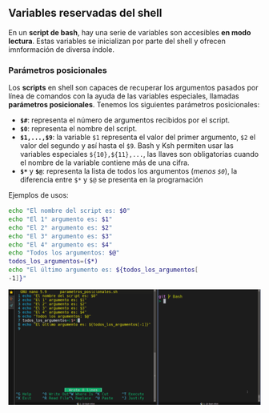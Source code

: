 ## Variables reservadas del shell

En un **script de bash**, hay una serie de variables son accesibles **en modo lectura**. Estas variables se inicializan por parte del shell y ofrecen imnformación de diversa índole.


### Parámetros posicionales

Los **scripts** en shell son capaces de recuperar los argumentos pasados por línea de comandos con la ayuda de las variables especiales, llamadas **parámetros posicionales**. Tenemos los siguientes parámetros posicionales: 

- **`$#`**: representa el número de argumentos recibidos por el script.
- **`$0`**: representa el nombre del script.
- **`$1,...,$9`**: la variable `$1` representa el valor del primer argumento, `$2` el valor del segundo y así hasta el `$9`. Bash y Ksh permiten usar las variables especiales `${10},${11},...`, las llaves son obligatorias cuando el nombre de la variable contiene más de una cifra.
- **`$*`** y **`$@`**: representa la lista de todos los argumentos (*menos `$0`*), la diferencia entre `$*` y `$@` se presenta en la programación

Ejemplos de usos:

```bash
echo "El nombre del script es: $0"
echo "El 1° argumento es: $1"
echo "El 2° argumento es: $2"
echo "El 3° argumento es: $3"
echo "El 4° argumento es: $4"
echo "Todos los argumentos: $@"
todos_los_argumentos=($*)
echo "El último argumento es: ${todos_los_argumentos[
-1]}"
```

![parametros_posicionales](assets/parametros_posicionales.gif)